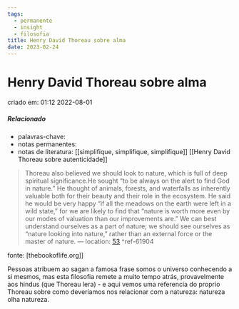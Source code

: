 ```yaml
---
tags:
  - permanente
  - insight
  - filosofia
title: Henry David Thoreau sobre alma
date: 2023-02-24
---
```


# Henry David Thoreau sobre alma

criado em: 01:12 2022-08-01

##### Relacionado

- palavras-chave: 
- notas permanentes: 
- notas de literatura: [[simplifique, simplifique, simplifique]] [[Henry David Thoreau sobre autenticidade]]

>Thoreau also believed we should look to nature, which is full of deep spiritual significance.He sought “to be always on the alert to find God in nature.” He thought of animals, forests, and waterfalls as inherently valuable both for their beauty and their role in the ecosystem. He said he would be very happy “if all the meadows on the earth were left in a wild state,” for we are likely to find that “nature is worth more even by our modes of valuation than our improvements are.” We can best understand ourselves as a part of nature; we should see ourselves as “nature looking into nature,” rather than an external force or the master of nature. — location: [53]() ^ref-61904

fonte: [thebookoflife.org]]

Pessoas atribuem ao sagan a famosa frase somos o universo conhecendo a si mesmos, mas esta filosofia remete a muito tempo atrás, provavelmente aos hindus (que Thoreau lera) - e aqui vemos uma referencia do proprio Thoreau sobre como deveríamos nos relacionar com a natureza: natureza olha natureza.
